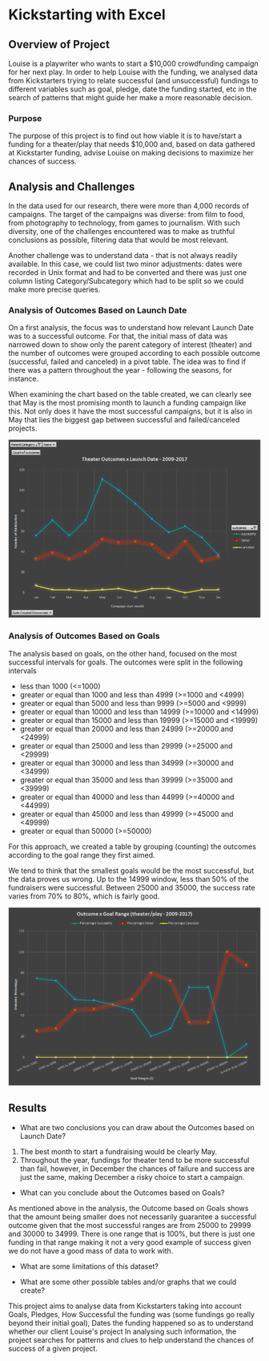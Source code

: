# Kickstarting with Excel

## Overview of Project
Louise is a playwriter who wants to start a $10,000 crowdfunding campaign for her next play. In order to help Louise with the funding, we analysed data from Kickstarters trying to relate successful (and unsuccessful) fundings to different variables such as goal, pledge, date the funding started, etc in the search of patterns that might guide her make a more reasonable decision.


### Purpose
The purpose of this project is to find out how viable it is to have/start a funding for a theater/play that needs $10,000 and, based on data gathered at Kickstarter funding, advise Louise on making decisions to maximize her chances of success.


## Analysis and Challenges
In the data used for our research, there were more than 4,000 records of campaigns. The target of the campaigns was diverse: from film to food, from photography to technology, from games to journalism. With such diversity, one of the challenges encountered was to make as truthful conclusions as possible, filtering data that would be most relevant.

Another challenge was to understand data - that is not always readily available. In this case, we could list two minor adjustments: dates were recorded in Unix format and had to be converted and there was just one column listing Category/Subcategory which had to be split so we could make more precise queries. 


### Analysis of Outcomes Based on Launch Date
On a first analysis, the focus was to understand how relevant Launch Date was to a successful outcome. For that, the initial mass of data was narrowed down to show only the parent category of interest (theater) and the number of outcomes were grouped according to each possible outcome (successful, failed and canceled) in a pivot table. The idea was to find if there was a pattern throughout the year - following the seasons, for instance. 

When examining the chart based on the table created, we can clearly see that May is the most promising month to launch a funding campaign like this. Not only does it have the most successful campaigns, but it is also in May that lies the biggest gap between successful and failed/canceled projects.

![Outcomes_by_Launch_Date](/resources/Theater_Outcomes_vs_Launch.png)

### Analysis of Outcomes Based on Goals
The analysis based on goals, on the other hand, focused on the most successful intervals for goals. The outcomes were split in the following intervals
 * less than 1000 (<=1000)
 * greater or equal than 1000 and less than 4999 (>=1000 and <4999)
 * greater or equal than 5000 and less than 9999 (>=5000 and <9999)
 * greater or equal than 10000 and less than 14999 (>=10000 and <14999)
 * greater or equal than 15000 and less than 19999 (>=15000 and <19999)
 * greater or equal than 20000 and less than 24999 (>=20000 and <24999)
 * greater or equal than 25000 and less than 29999 (>=25000 and <29999)
 * greater or equal than 30000 and less than 34999 (>=30000 and <34999)
 * greater or equal than 35000 and less than 39999 (>=35000 and <39999)
 * greater or equal than 40000 and less than 44999 (>=40000 and <44999)
 * greater or equal than 45000 and less than 49999 (>=45000 and <49999)
 * greater or equal than 50000 (>=50000)

For this approach, we created a table by grouping (counting) the outcomes according to the goal range they first aimed. 

We tend to think that the smallest goals would be the most successful, but the data proves us wrong. Up to the 14999 window, less than 50% of the fundraisers were successful. Between 25000 and 35000, the success rate varies from 70% to 80%, which is fairly good.

![Outcomes_based_on_Goals](/resources/Outcomes_vs_Goals.png)

## Results

- What are two conclusions you can draw about the Outcomes based on Launch Date?
1. The best month to start a fundraising would be clearly May. 
2. Throughout the year, fundings for theater tend to be more successful than fail, however, in December the chances of failure and success are just the same, making December a risky choice to start a campaign.

- What can you conclude about the Outcomes based on Goals?

As mentioned above in the analysis, the Outcome based on Goals shows that the amount being smaller does not necessarily guarantee a successful outcome given that the most successful ranges are from 25000 to 29999 and 30000 to 34999. There is one range that is 100%, but there is just one funding in that range making it not a very good example of success given we do not have a good mass of data to work with.

- What are some limitations of this dataset?

- What are some other possible tables and/or graphs that we could create?



This project aims to analyse data from Kickstarters taking into account Goals, Pledges, How Successful the funding was (some fundings go really beyond their initial goal), Dates the funding happened so as to understand whether our client Louise's project 
 In analysing such information, the project searches for patterns and clues to help understand the chances of success of a given project.
